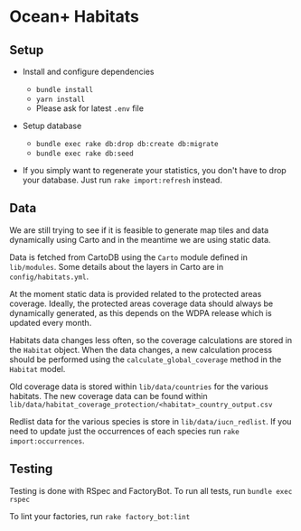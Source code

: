 # Ocean+ Habitats

## Setup

* Install and configure dependencies
  - `bundle install`
  - `yarn install`
  - Please ask for latest `.env` file

* Setup database
  - `bundle exec rake db:drop db:create db:migrate`
  - `bundle exec rake db:seed`

* If you simply want to regenerate your statistics, you don't have to drop your database. Just run `rake import:refresh` instead.

## Data

We are still trying to see if it is feasible to generate map tiles and data dynamically using Carto and in the meantime we are using static data.

Data is fetched from CartoDB using the `Carto` module defined in `lib/modules`.
Some details about the layers in Carto are in `config/habitats.yml`.

At the moment static data is provided related to the protected areas coverage.
Ideally, the protected areas coverage data should always be dynamically generated, as this depends on the WDPA release
which is updated every month.

Habitats data changes less often, so the coverage calculations are stored in the `Habitat` object.
When the data changes, a new calculation process should be performed using the `calculate_global_coverage` method in
the `Habitat` model.

Old coverage data is stored within `lib/data/countries` for the various habitats. The new coverage data can be found within
`lib/data/habitat_coverage_protection/<habitat>_country_output.csv` 

Redlist data for the various species is store in `lib/data/iucn_redlist`. If you need to update just the occurrences of each
species run `rake import:occurrences`.

## Testing

Testing is done with RSpec and FactoryBot. To run all tests, run `bundle exec rspec` 

To lint your factories, run `rake factory_bot:lint`